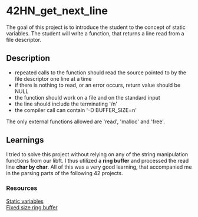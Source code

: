 # 42HN_get_next_line

The goal of this project is to introduce the student to the concept of static variables. The student will write a function, that returns a line read from a file descriptor.

## Description
 * repeated calls to the function should read the source pointed to by the file descriptor one line at a time
 * if there is nothing to read, or an error occurs, return value should be NULL
 * the function should work on a file and on the standard input
 * the line should include the terminating '/n'
 * the compiler call can contain '-D BUFFER_SIZE=n'

The only external functions allowed are 'read', 'malloc' and 'free'.

## Learnings
I tried to solve this project without relying on any of the string manipulation functions from our libft. I thus utilized a **ring buffer** and processed the read line **char by char**. All of this was a very good learning, that accompanied me in the parsing parts of the following 42 projects.

### Resources
[Static variables](https://www.geeksforgeeks.org/static-variables-in-c/)  
[Fixed size ring buffer](https://www.embedded.com/ring-buffer-basics/)
